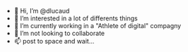 - 👋 Hi, I’m @dlucaud
- 👀 I’m interested in a lot of differents things
- 🌱 I’m currently working in a "Athlete of digital" compagny
- 💞️ I’m not looking to collaborate
- 📫 post to space and wait...
<!---
dlucaud/dlucaud is a ✨ special ✨ repository because its `README.md` (this file) appears on your GitHub profile.
You can click the Preview link to take a look at your changes.
--->
